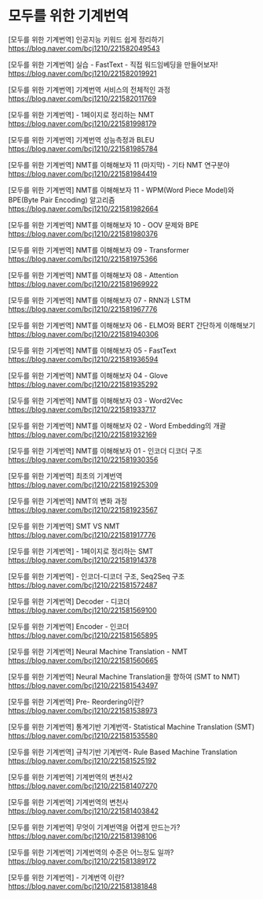 # 모두를 위한 기계번역

[모두를 위한 기계번역] 인공지능 키워드 쉽게 정리하기
https://blog.naver.com/bcj1210/221582049543

[모두를 위한 기계번역] 실습 - FastText - 직접 워드임베딩을 만들어보자!
https://blog.naver.com/bcj1210/221582019921

[모두를 위한 기계번역] 기계번역 서비스의 전체적인 과정
https://blog.naver.com/bcj1210/221582011769

[모두를 위한 기계번역] - 1페이지로 정리하는 NMT
https://blog.naver.com/bcj1210/221581998179

[모두를 위한 기계번역] 기계번역 성능측정과 BLEU
https://blog.naver.com/bcj1210/221581985784

[모두를 위한 기계번역] NMT를 이해해보자 11 (마지막) - 기타 NMT 연구분야
https://blog.naver.com/bcj1210/221581984419

[모두를 위한 기계번역] NMT를 이해해보자 11 - WPM(Word Piece Model)와 BPE(Byte Pair Encoding) 알고리즘
https://blog.naver.com/bcj1210/221581982664

[모두를 위한 기계번역] NMT를 이해해보자 10 - OOV 문제와 BPE
https://blog.naver.com/bcj1210/221581980376

[모두를 위한 기계번역] NMT를 이해해보자 09 - Transformer
https://blog.naver.com/bcj1210/221581975366

[모두를 위한 기계번역] NMT를 이해해보자 08 - Attention
https://blog.naver.com/bcj1210/221581969922

[모두를 위한 기계번역] NMT를 이해해보자 07 - RNN과 LSTM
https://blog.naver.com/bcj1210/221581967776

[모두를 위한 기계번역] NMT를 이해해보자 06 - ELMO와 BERT 간단하게 이해해보기
https://blog.naver.com/bcj1210/221581940306

[모두를 위한 기계번역] NMT를 이해해보자 05 - FastText
https://blog.naver.com/bcj1210/221581936594

[모두를 위한 기계번역] NMT를 이해해보자 04 - Glove
https://blog.naver.com/bcj1210/221581935292

[모두를 위한 기계번역] NMT를 이해해보자 03 - Word2Vec
https://blog.naver.com/bcj1210/221581933717

[모두를 위한 기계번역] NMT를 이해해보자 02 - Word Embedding의 개괄
https://blog.naver.com/bcj1210/221581932169

[모두를 위한 기계번역] NMT를 이해해보자 01 - 인코더 디코더 구조
https://blog.naver.com/bcj1210/221581930356

[모두를 위한 기계번역] 최초의 기계번역
https://blog.naver.com/bcj1210/221581925309

[모두를 위한 기계번역] NMT의 변화 과정
https://blog.naver.com/bcj1210/221581923567

[모두를 위한 기계번역] SMT VS NMT
https://blog.naver.com/bcj1210/221581917776

[모두를 위한 기계번역] - 1페이지로 정리하는 SMT
https://blog.naver.com/bcj1210/221581914378

[모두를 위한 기계번역] - 인코더-디코더 구조, Seq2Seq 구조
https://blog.naver.com/bcj1210/221581572487

[모두를 위한 기계번역] Decoder - 디코더
https://blog.naver.com/bcj1210/221581569100

[모두를 위한 기계번역] Encoder - 인코더
https://blog.naver.com/bcj1210/221581565895

[모두를 위한 기계번역] Neural Machine Translation - NMT
https://blog.naver.com/bcj1210/221581560665

[모두를 위한 기계번역] Neural Machine Translation을 향하여 (SMT to NMT)
https://blog.naver.com/bcj1210/221581543497

[모두를 위한 기계번역] Pre- Reordering이란?
https://blog.naver.com/bcj1210/221581538973

[모두를 위한 기계번역] 통계기반 기계번역- Statistical Machine Translation (SMT)
https://blog.naver.com/bcj1210/221581535580

[모두를 위한 기계번역] 규칙기반 기계번역- Rule Based Machine Translation
https://blog.naver.com/bcj1210/221581525192

[모두를 위한 기계번역] 기계번역의 변천사2
https://blog.naver.com/bcj1210/221581407270

[모두를 위한 기계번역] 기계번역의 변천사
https://blog.naver.com/bcj1210/221581403842

[모두를 위한 기계번역] 무엇이 기계번역을 어렵게 만드는가?
https://blog.naver.com/bcj1210/221581398106

[모두를 위한 기계번역] 기계번역의 수준은 어느정도 일까?
https://blog.naver.com/bcj1210/221581389172

[모두를 위한 기계번역] - 기계번역 이란?
https://blog.naver.com/bcj1210/221581381848
